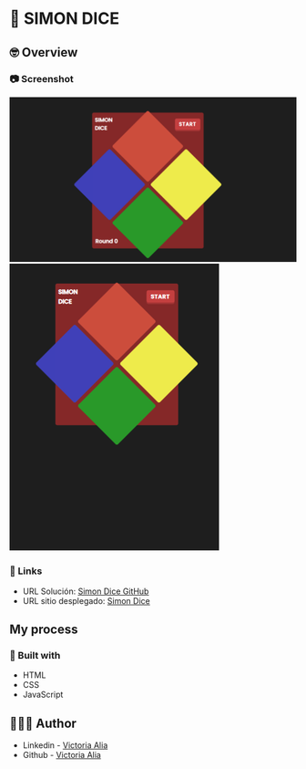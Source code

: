 # 🦄 SIMON DICE

## 🤓 Overview

### 📷 Screenshot

![Diseño escritorio](https://github.com/victoriaalia/simon-dice/blob/main/simon-dice.png)
![Diseño movil](https://github.com/victoriaalia/simon-dice/blob/main/simon-dice-m.png)

### 🙆 Links

- URL Solución: [Simon Dice GitHub](https://github.com/victoriaalia/simon-dice)
- URL sitio desplegado: [Simon Dice](https://simon-dice-delta.vercel.app/)

## My process

### 👷 Built with

- HTML
- CSS
- JavaScript

## 👩🏻‍💻 Author

- Linkedin - [Victoria Alia](https://www.linkedin.com/in/maria-victoria-alia-a79682206/)
- Github - [Victoria Alia](https://github.com/victoriaalia)
